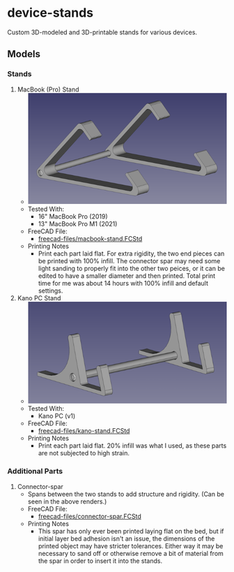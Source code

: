 # device-stands
Custom 3D-modeled and 3D-printable stands for various devices.

## Models

### Stands

1. MacBook (Pro) Stand
    - ![mbp-stand.png](media/mbp-stand.png)
    - Tested With:
        - 16" MacBook Pro (2019)
        - 13" MacBook Pro M1 (2021)
    - FreeCAD File:
        - [freecad-files/macbook-stand.FCStd](freecad-files/macbook-stand.FCStd)
    - Printing Notes
        - Print each part laid flat.  For extra rigidity, the two end pieces can be printed with 100% infill.  The connector spar may need some light sanding to properly fit into the other two peices, or it can be edited to have a smaller diameter and then printed.  Total print time for me was about 14 hours with 100% infill and default settings.
2. Kano PC Stand
    - ![kano-stand.png](media/kano-stand.png)
    - Tested With:
        - Kano PC (v1)
    - FreeCAD File:
        - [freecad-files/kano-stand.FCStd](freecad-files/kano-stand.FCStd)
    - Printing Notes
        - Print each part laid flat.  20% infill was what I used, as these parts are not subjected to high strain.

### Additional Parts

1. Connector-spar
    - Spans between the two stands to add structure and rigidity.  (Can be seen in the above renders.)
    - FreeCAD File:
        - [freecad-files/connector-spar.FCStd](freecad-files/connector-spar.FCStd)
    - Printing Notes
        - This spar has only ever been printed laying flat on the bed, but if initial layer bed adhesion isn't an issue, the dimensions of the printed object may have stricter tolerances.  Either way it may be necessary to sand off or otherwise remove a bit of material from the spar in order to insert it into the stands.